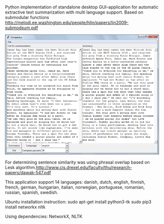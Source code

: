 Python implementation of standalone desktop GUI-application for automatic extractive text summarization with multi language support. Based on submodular functions http://melodi.ee.washington.edu/people/hlin/papers/lin2009-submodsum.pdf

![alt text](Conspectus.Screenshot.png "Description goes here")

For determining sentence similarity was using phrasal overlap based on Lesk algorithm.http://www.cis.drexel.edu/faculty/thu/research-papers/dawak-547.pdf

This application support 14 languages: danish, dutch, english, finnish, french, german, hungarian, italian, norwegian, portuguese, romanian, russian, spanish, swedish. 

Ubuntu installation instruction:
sudo apt-get install python3-tk
sudo pip3 install networkx nltk


Using dependencies: NetworkX, NLTK
